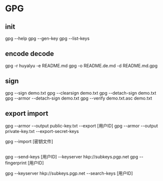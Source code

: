 # GPG

## init
gpg --help
gpg --gen-key
gpg --list-keys

## encode decode
gpg -r huyalyu -e README.md
gpg -o README.de.md -d README.md.gpg
## sign
gpg --sign demo.txt
gpg --clearsign demo.txt
gpg --detach-sign demo.txt
gpg --armor --detach-sign demo.txt
gpg --verify demo.txt.asc demo.txt

## export import
gpg --armor --output public-key.txt --export [用户ID]
gpg --armor --output private-key.txt --export-secret-keys

gpg --import [密钥文件]

## 
gpg --send-keys [用户ID] --keyserver hkp://subkeys.pgp.net
gpg --fingerprint [用户ID]

gpg --keyserver hkp://subkeys.pgp.net --search-keys [用户ID]

